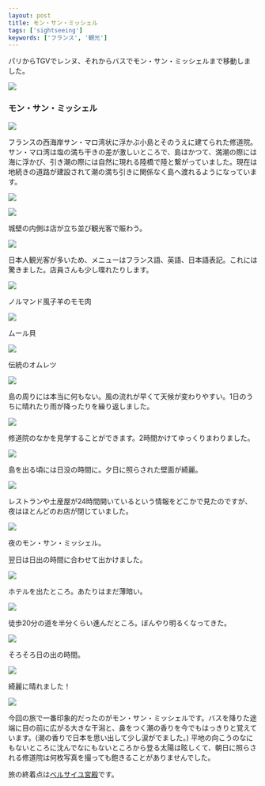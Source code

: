 ```yaml
---
layout: post
title: モン・サン・ミッシェル
tags: ['sightseeing']
keywords: ['フランス', '観光']
---
```


パリからTGVでレンヌ、それからバスでモン・サン・ミッシェルまで移動しました。

![ ](/img/blog_msm01.jpg)

### モン・サン・ミッシェル

![ ](/img/blog_msm02.jpg)

フランスの西海岸サン・マロ湾状に浮かぶ小島とそのうえに建てられた修道院。サン・マロ湾は塩の満ち干きの差が激しいところで、島はかつて、満潮の際には海に浮かび、引き潮の際には自然に現れる陸橋で陸と繋がっていました。現在は地続きの道路が建設されて潮の満ち引きに関係なく島へ渡れるようになっています。

![ ](/img/blog_msm03.jpg)


![ ](/img/blog_msm04.jpg)

城壁の内側は店が立ち並び観光客で賑わう。

![ ](/img/blog_msm11.jpg)

日本人観光客が多いため、メニューはフランス語、英語、日本語表記。これには驚きました。店員さんも少し喋れたりします。

![ ](/img/blog_msm12.jpg)

ノルマンド風子羊のモモ肉

![ ](/img/blog_msm13.jpg)

ムール貝

![ ](/img/blog_msm14.jpg)

伝統のオムレツ

![ ](/img/blog_msm05.jpg)

島の周りには本当に何もない。風の流れが早くて天候が変わりやすい。1日のうちに晴れたり雨が降ったりを繰り返しました。

![ ](/img/blog_msm07.jpg)

修道院のなかを見学することができます。2時間かけてゆっくりまわりました。

![ ](/img/blog_msm21.jpg)

島を出る頃には日没の時間に。夕日に照らされた壁面が綺麗。

![ ](/img/blog_msm22.jpg)

レストランや土産屋が24時間開いているという情報をどこかで見たのですが、夜はほとんどのお店が閉じていました。

![ ](/img/blog_msm23.jpg)

夜のモン・サン・ミッシェル。

翌日は日出の時間に合わせて出かけました。

![ ](/img/blog_msm31.jpg)

ホテルを出たところ。あたりはまだ薄暗い。

![ ](/img/blog_msm32.jpg)

徒歩20分の道を半分くらい進んだところ。ぼんやり明るくなってきた。

![ ](/img/blog_msm33.jpg)

そろそろ日の出の時間。

![ ](/img/blog_msm34.jpg)

綺麗に晴れました！

![ ](/img/blog_msm35.jpg)

今回の旅で一番印象的だったのがモン・サン・ミッシェルです。バスを降りた途端に目の前に広がる大きな干潟と、鼻をつく潮の香りを今でもはっきりと覚えています。(潮の香りで日本を思い出して少し涙がでました。) 平地の向こうのなにもないところに沈んでなにもないところから登る太陽は眩しくて、朝日に照らされる修道院は何枚写真を撮っても飽きることがありませんでした。

旅の終着点は[ベルサイユ宮殿](/ja/posts/versailles/)です。
